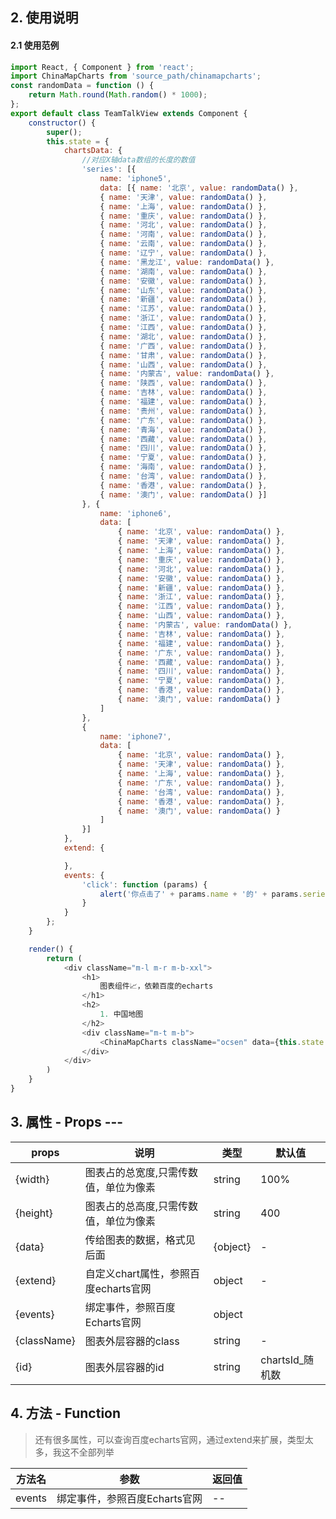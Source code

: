 ## 2. 使用说明
#### 2.1 使用范例

```javascript
import React, { Component } from 'react';
import ChinaMapCharts from 'source_path/chinamapcharts';
const randomData = function () {
	return Math.round(Math.random() * 1000);
};
export default class TeamTalkView extends Component {
	constructor() {
		super();
		this.state = {
			chartsData: {
				//对应X轴data数组的长度的数值
				'series': [{
					name: 'iphone5',
					data: [{ name: '北京', value: randomData() },
					{ name: '天津', value: randomData() },
					{ name: '上海', value: randomData() },
					{ name: '重庆', value: randomData() },
					{ name: '河北', value: randomData() },
					{ name: '河南', value: randomData() },
					{ name: '云南', value: randomData() },
					{ name: '辽宁', value: randomData() },
					{ name: '黑龙江', value: randomData() },
					{ name: '湖南', value: randomData() },
					{ name: '安徽', value: randomData() },
					{ name: '山东', value: randomData() },
					{ name: '新疆', value: randomData() },
					{ name: '江苏', value: randomData() },
					{ name: '浙江', value: randomData() },
					{ name: '江西', value: randomData() },
					{ name: '湖北', value: randomData() },
					{ name: '广西', value: randomData() },
					{ name: '甘肃', value: randomData() },
					{ name: '山西', value: randomData() },
					{ name: '内蒙古', value: randomData() },
					{ name: '陕西', value: randomData() },
					{ name: '吉林', value: randomData() },
					{ name: '福建', value: randomData() },
					{ name: '贵州', value: randomData() },
					{ name: '广东', value: randomData() },
					{ name: '青海', value: randomData() },
					{ name: '西藏', value: randomData() },
					{ name: '四川', value: randomData() },
					{ name: '宁夏', value: randomData() },
					{ name: '海南', value: randomData() },
					{ name: '台湾', value: randomData() },
					{ name: '香港', value: randomData() },
					{ name: '澳门', value: randomData() }]
				}, {
					name: 'iphone6',
					data: [
						{ name: '北京', value: randomData() },
						{ name: '天津', value: randomData() },
						{ name: '上海', value: randomData() },
						{ name: '重庆', value: randomData() },
						{ name: '河北', value: randomData() },
						{ name: '安徽', value: randomData() },
						{ name: '新疆', value: randomData() },
						{ name: '浙江', value: randomData() },
						{ name: '江西', value: randomData() },
						{ name: '山西', value: randomData() },
						{ name: '内蒙古', value: randomData() },
						{ name: '吉林', value: randomData() },
						{ name: '福建', value: randomData() },
						{ name: '广东', value: randomData() },
						{ name: '西藏', value: randomData() },
						{ name: '四川', value: randomData() },
						{ name: '宁夏', value: randomData() },
						{ name: '香港', value: randomData() },
						{ name: '澳门', value: randomData() }
					]
				},
				{
					name: 'iphone7',
					data: [
						{ name: '北京', value: randomData() },
						{ name: '天津', value: randomData() },
						{ name: '上海', value: randomData() },
						{ name: '广东', value: randomData() },
						{ name: '台湾', value: randomData() },
						{ name: '香港', value: randomData() },
						{ name: '澳门', value: randomData() }
					]
				}]
			},
			extend: {

			},
			events: {
				'click': function (params) {
					alert('你点击了' + params.name + '的' + params.seriesName);
				}
			}
		};
	}

	render() {
		return (
			<div className="m-l m-r m-b-xxl">
				<h1>
					图表组件📈，依赖百度的echarts
				</h1>
				<h2>
					1. 中国地图
				</h2>
				<div className="m-t m-b">
					<ChinaMapCharts className="ocsen" data={this.state.chartsData} extend={this.state.extend} events={this.state.events} ></ChinaMapCharts>
				</div>
			</div>
		)
	}
}

```
	
## 3. 属性 - Props --- 

| props        | 说明           | 类型         |   默认值       |
| ------------ | ------------- | ------------ | ------------  |
|{width}     |  图表占的总宽度,只需传数值，单位为像素 | string | 100% |
|{height}    |  图表占的总高度,只需传数值，单位为像素 | string | 400 |
|{data}      |  传给图表的数据，格式见后面 | {object} | - |
|{extend}    |  自定义chart属性，参照百度echarts官网 | object | - |
|{events}    |  绑定事件，参照百度Echarts官网 | object |  |
|{className} |  图表外层容器的class | string | - |
|{id}        |  图表外层容器的id | string | chartsId_随机数 |

## 4. 方法 - Function

> 还有很多属性，可以查询百度echarts官网，通过extend来扩展，类型太多，我这不全部列举

| 方法名        | 参数          | 返回值         |
| ------------ | ------------- | ------------ |
| events       | 绑定事件，参照百度Echarts官网            | --       |


